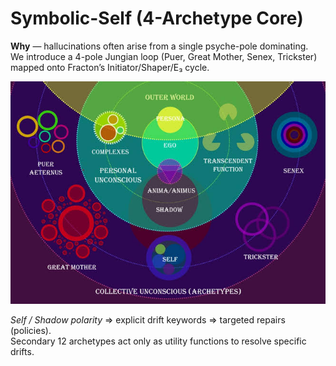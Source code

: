 # Symbolic-Self (4-Archetype Core)

**Why** — hallucinations often arise from a single psyche-pole dominating.  
We introduce a 4-pole Jungian loop (Puer, Great Mother, Senex, Trickster) mapped onto Fracton’s Initiator/Shaper/E₃ cycle.

![diagram](diagrams/4core-jung.JPG)

*Self / Shadow polarity* ⇒ explicit drift keywords ⇒ targeted repairs (policies).  
Secondary 12 archetypes act only as utility functions to resolve specific drifts.
